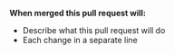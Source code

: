 **When merged this pull request will:**
- Describe what this pull request will do
- Each change in a separate line